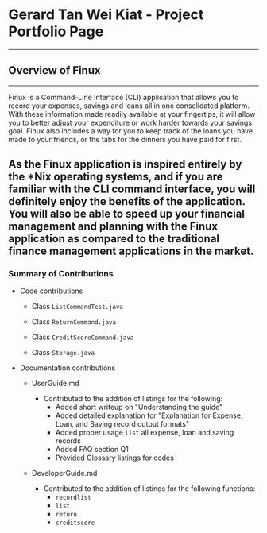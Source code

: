 # Gerard Tan Wei Kiat - Project Portfolio Page

---

## Overview of Finux

---
Finux is a Command-Line Interface (CLI) application that allows you to record your expenses, savings and loans all
in one consolidated platform. With these information made readily available at your fingertips, it will allow you to
better adjust your expenditure or work harder towards your savings goal. Finux also includes a way for you to keep
track of the loans you have made to your friends, or the tabs for the dinners you have paid for first.

As the Finux application is inspired entirely by the *Nix operating systems, and if you are familiar with the CLI
command interface, you will definitely enjoy the benefits of the application. You will also be able to speed up your
financial management and planning with the Finux application as compared to the traditional finance management
applications in the market.
---

### Summary of Contributions

* Code contributions
    * Class `ListCommandTest.java`

    * Class `ReturnCommand.java`

    * Class `CreditScoreCommand.java`

    * Class `Storage.java`


* Documentation contributions
    * UserGuide.md
        * Contributed to the addition of listings for the following:
            * Added short writeup on "Understanding the guide"
            * Added detailed explanation for "Explanation for Expense, Loan, and Saving record output formats"
            * Added proper usage `list` all expense, loan and saving records
            * Added FAQ section Q1
            * Provided Glossary listings for codes

    * DeveloperGuide.md
        * Contributed to the addition of listings for the following functions:
            * `recordlist`
            * `list`
            * `return`
            * `creditscore`
